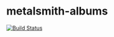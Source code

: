 # metalsmith-albums

[![Build Status](https://travis-ci.org/callum/metalsmith-albums.svg)](https://travis-ci.org/callum/metalsmith-albums)
